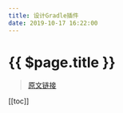 ```yaml
---
title: 设计Gradle插件
date: 2019-10-17 16:22:00
---
```


# {{ $page.title }}

> [原文链接](https://guides.gradle.org/designing-gradle-plugins/)

[[toc]]
